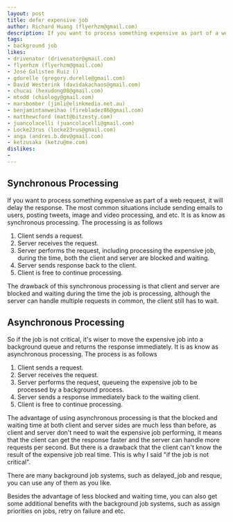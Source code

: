 ```yaml
---
layout: post
title: defer expensive job
author: Richard Huang (flyerhzm@gmail.com)
description: If you want to process something expensive as part of a web request, it will delay the response. If the job is not critical, it's wiser to move the expensive to a background queue and returns the response immediately.
tags:
- background job
likes:
- drivenator (drivenator@gmail.com)
- flyerhzm (flyerhzm@gmail.com)
- José Galisteo Ruiz ()
- gdurelle (gregory.durelle@gmail.com)
- David Westerink (davidakachaos@gmail.com)
- chucai (hexudong08@gmail.com)
- mtodd (chiology@gmail.com)
- marsbomber (jimli@elinkmedia.net.au)
- benjamintanweihao (firebladez86@gmail.com)
- matthewcford (matt@bitzesty.com)
- juancolacelli (juancolacelli@gmail.com)
- Locke23rus (locke23rus@gmail.com)
- anga (andres.b.dev@gmail.com)
- ketzusaka (ketzu@me.com)
dislikes:
- 
---
```

Synchronous Processing
------------------------------------

If you want to process something expensive as part of a web request, it will delay the response. The most common situations include sending emails to users, posting tweets, image and video processing, and etc. It is as know as synchronous processing. The processing is as follows

1. Client sends a request.
2. Server receives the request.
3. Server performs the request, including processing the expensive job, during the time, both the client and server are blocked and waiting.
4. Server sends response back to the client.
5. Client is free to continue processing.

The drawback of this synchronous processing is that client and server are blocked and waiting during the time the job is processing, although the server can handle multiple requests in common, the client still has to wait.

Asynchronous Processing
--------------------------------------

So if the job is not critical, it's wiser to move the expensive job into a background queue and returns the response immediately. It is as know as asynchronous processing. The process is as follows

1. Client sends a request. 
2. Server receives the request.
3. Server performs the request, queueing the expensive job to be processed by a background process.
4. Server sends a response immediately back to the waiting client.
5. Client is free to continue processing.

The advantage of using asynchronous processing is that the blocked and waiting time at both client and server sides are much less than before, as client and server don't need to wait the expensive job performing, it means that the client can get the response faster and the server can handle more requests per second. But there is a drawback that the client can't know the result of the expensive job real time. This is why I said "if the job is not critical".

There are many background job systems, such as delayed_job and resque, you can use any of them as you like. 

Besides the advantage of less blocked and waiting time, you can also get some additional benefits with the background job systems, such as assign priorities on jobs, retry on failure and etc.
